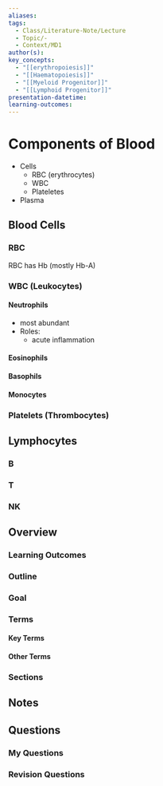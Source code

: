 ```yaml
---
aliases: 
tags:
  - Class/Literature-Note/Lecture
  - Topic/-
  - Context/MD1
author(s): 
key_concepts:
  - "[[erythropoiesis]]"
  - "[[Haematopoiesis]]"
  - "[[Myeloid Progenitor]]"
  - "[[Lymphoid Progenitor]]"
presentation-datetime: 
learning-outcomes:
---
```


# Components of Blood
- Cells
	- RBC (erythrocytes)
	- WBC
	- Plateletes
- Plasma

## Blood Cells
### RBC
RBC has Hb (mostly Hb-A)

### WBC (Leukocytes)
#### Neutrophils
- most abundant
- Roles:
	- acute inflammation
#### Eosinophils
#### Basophils
#### Monocytes

### Platelets (Thrombocytes)

## Lymphocytes
### B
### T
### NK








## Overview
### Learning Outcomes

### Outline

### Goal

### Terms
#### Key Terms

#### Other Terms

### Sections


## Notes


## Questions

### My Questions
### Revision Questions




